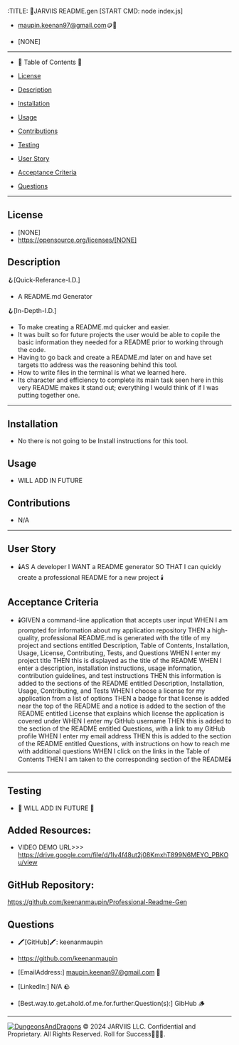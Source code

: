 :TITLE:
👑JARVIIS README.gen
[START CMD: node index.js]
- maupin.keenan97@gmail.com🪙💸

- [NONE]
-----------------------------------------------------------

- 🧭 Table of Contents 🧭 

- [License](#license)

- [Description](#description)

- [Installation](#installation)

- [Usage](#usage)

- [Contributions](#contributions)

- [Testing](#testing)

- [User Story](#user-story)

- [Acceptance Criteria](#acceptance-criteria)

- [Questions](#questions)



-------------------------------------------------------
## License
- [NONE]
- https://opensource.org/licenses/[NONE]

## Description

🪝[Quick-Referance-I.D.] 
- A README.md Generator

🪝[In-Depth-I.D.] 
- To make creating a README.md quicker and easier.
- It was built so for future projects the user would be able to copile the basic information they needed for a README prior to working through the code. 
- Having to go back and create a README.md later on and have set targets tto address was the reasoning behind this tool.
- How to write files in the terminal is what we learned here.
- Its character and efficiency to complete its main task seen here in this very README makes it stand out; everything I would think of if I was putting 
  together one.

-------------------------------------------------------
## Installation 
- No there is not going to be Install instructions for this tool.
## Usage
- WILL ADD IN FUTURE 
## Contributions
- N/A
-------------------------------------------------------
## User Story
- 🕯️AS A developer
    I WANT a README generator
    SO THAT I can quickly create a professional README for a new project 🕯️

## Acceptance Criteria
- 🕯️GIVEN a command-line application that accepts user input
WHEN I am prompted for information about my application repository
THEN a high-quality, professional README.md is generated with the title of my project and sections entitled Description, Table of Contents, Installation, Usage, License, Contributing, Tests, and Questions
WHEN I enter my project title
THEN this is displayed as the title of the README
WHEN I enter a description, installation instructions, usage information, contribution guidelines, and test instructions
THEN this information is added to the sections of the README entitled Description, Installation, Usage, Contributing, and Tests
WHEN I choose a license for my application from a list of options
THEN a badge for that license is added near the top of the README and a notice is added to the section of the README entitled License that explains which license the application is covered under
WHEN I enter my GitHub username
THEN this is added to the section of the README entitled Questions, with a link to my GitHub profile
WHEN I enter my email address
THEN this is added to the section of the README entitled Questions, with instructions on how to reach me with additional questions
WHEN I click on the links in the Table of Contents
THEN I am taken to the corresponding section of the README🕯️
-------------------------------------------------------

## Testing
- 🧪 WILL ADD IN FUTURE 🧪

## Added Resources:
- VIDEO DEMO URL>>> https://drive.google.com/file/d/1Iv4f48ut2j08KmxhT899N6MEYO_PBKOu/view

## GitHub Repository: 
https://github.com/keenanmaupin/Professional-Readme-Gen

## Questions
- 🖍️[GitHub]🖍️: keenanmaupin
- https://github.com/keenanmaupin
- [EmailAddress:] maupin.keenan97@gmail.com 🍄
- [LinkedIn:] N/A 🪨

- [Best.way.to.get.ahold.of.me.for.further.Question(s):] GibHub 🪵

---

[![DungeonsAndDragons](https://cdn3.emoji.gg/emojis/2932-dungeonsanddragons.gif)](https://emoji.gg/emoji/2932-dungeonsanddragons)
© 2024 JARVIIS LLC. Confidential and Proprietary. All Rights Reserved. Roll for Success🧙🏾‍♂️.